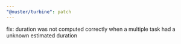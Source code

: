 ```yaml
---
"@nuster/turbine": patch
---
```


fix: duration was not computed correctly when a multiple task had a unknown estimated duration

